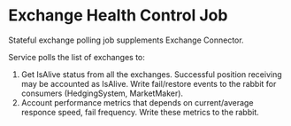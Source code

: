 # Exchange Health Control Job

Stateful exchange polling job supplements Exchange Connector.

Service polls the list of exchanges to:
1. Get IsAlive status from all the exchanges. Successful position receiving may be accounted as IsAlive.
Write fail/restore events to the rabbit for consumers (HedgingSystem, MarketMaker).
2. Account performance metrics that depends on current/average responce speed, fail frequency.
Write these metrics to the rabbit.